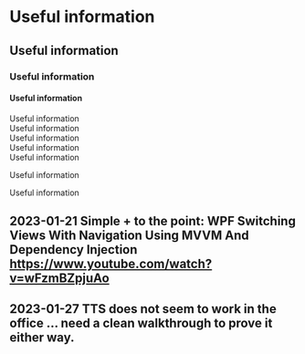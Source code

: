 ﻿# Useful information 
## Useful information 
### Useful information 
#### Useful information 
Useful information  
Useful information  
Useful information  
Useful information  
Useful information  

Useful information  

Useful information  

## 2023-01-21  Simple + to the point: WPF Switching Views With Navigation Using MVVM And Dependency Injection    https://www.youtube.com/watch?v=wFzmBZpjuAo

## 2023-01-27  TTS does not seem to work in the office ... need a clean walkthrough to prove it either way. 
